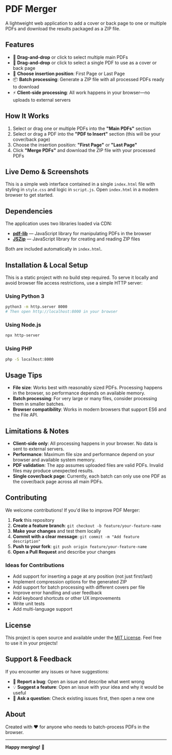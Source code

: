 # PDF Merger

A lightweight web application to add a cover or back page to one or multiple PDFs and download the results packaged as a ZIP file.

## Features

- 📁 **Drag-and-drop** or click to select multiple main PDFs
- 📄 **Drag-and-drop** or click to select a single PDF to use as a cover or back page
- 🔀 **Choose insertion position**: First Page or Last Page
- 📦 **Batch processing**: Generate a ZIP file with all processed PDFs ready to download
- ⚡ **Client-side processing**: All work happens in your browser—no uploads to external servers

## How It Works

1. Select or drag one or multiple PDFs into the **"Main PDFs"** section
2. Select or drag a PDF into the **"PDF to Insert"** section (this will be your cover/back page)
3. Choose the insertion position: **"First Page"** or **"Last Page"**
4. Click **"Merge PDFs"** and download the ZIP file with your processed PDFs

## Live Demo & Screenshots

This is a simple web interface contained in a single `index.html` file with styling in `style.css` and logic in `script.js`. Open `index.html` in a modern browser to get started.

## Dependencies

The application uses two libraries loaded via CDN:

- **[pdf-lib](https://pdf-lib.js.org/)** — JavaScript library for manipulating PDFs in the browser
- **[JSZip](https://stuk.github.io/jszip/)** — JavaScript library for creating and reading ZIP files

Both are included automatically in `index.html`.

## Installation & Local Setup

This is a static project with no build step required. To serve it locally and avoid browser file access restrictions, use a simple HTTP server:

### Using Python 3

```bash
python3 -m http.server 8000
# Then open http://localhost:8000 in your browser
```

### Using Node.js

```bash
npx http-server
```

### Using PHP

```bash
php -S localhost:8000
```

## Usage Tips

- **File size**: Works best with reasonably sized PDFs. Processing happens in the browser, so performance depends on available memory.
- **Batch processing**: For very large or many files, consider processing them in smaller batches.
- **Browser compatibility**: Works in modern browsers that support ES6 and the File API.

## Limitations & Notes

- **Client-side only**: All processing happens in your browser. No data is sent to external servers.
- **Performance**: Maximum file size and performance depend on your browser and available system memory.
- **PDF validation**: The app assumes uploaded files are valid PDFs. Invalid files may produce unexpected results.
- **Single cover/back page**: Currently, each batch can only use one PDF as the cover/back page across all main PDFs.

## Contributing

We welcome contributions! If you'd like to improve PDF Merger:

1. **Fork** this repository
2. **Create a feature branch**: `git checkout -b feature/your-feature-name`
3. **Make your changes** and test them locally
4. **Commit with a clear message**: `git commit -m "Add feature description"`
5. **Push to your fork**: `git push origin feature/your-feature-name`
6. **Open a Pull Request** and describe your changes

### Ideas for Contributions

- Add support for inserting a page at any position (not just first/last)
- Implement compression options for the generated ZIP
- Add support for batch processing with different covers per file
- Improve error handling and user feedback
- Add keyboard shortcuts or other UX improvements
- Write unit tests
- Add multi-language support

## License

This project is open source and available under the [MIT License](LICENSE). Feel free to use it in your projects!

## Support & Feedback

If you encounter any issues or have suggestions:

- 🐛 **Report a bug**: Open an issue and describe what went wrong
- 💡 **Suggest a feature**: Open an issue with your idea and why it would be useful
- 💬 **Ask a question**: Check existing issues first, then open a new one

## About

Created with ❤️ for anyone who needs to batch-process PDFs in the browser.

---

**Happy merging!** 🚀
